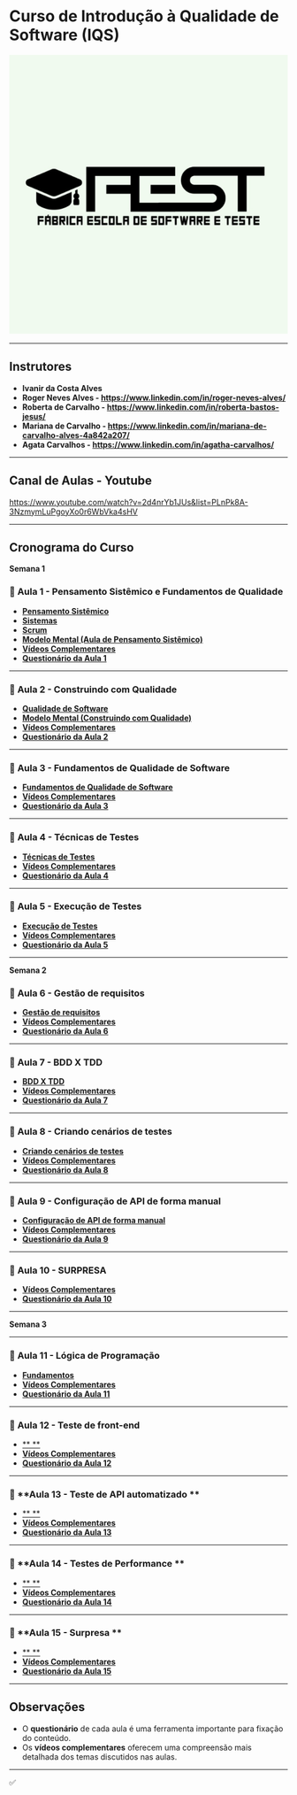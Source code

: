 # **Curso de Introdução à Qualidade de Software (IQS)**

<div align="center">
    <img src="./images/fest.jpg">
</div>

---

## **Instrutores**  
- **Ivanir da Costa Alves**  
- **Roger Neves Alves - https://www.linkedin.com/in/roger-neves-alves/**
- **Roberta de Carvalho - https://www.linkedin.com/in/roberta-bastos-jesus/**
- **Mariana de Carvalho - https://www.linkedin.com/in/mariana-de-carvalho-alves-4a842a207/**
- **Agata Carvalhos - https://www.linkedin.com/in/agatha-carvalhos/**


---

## **Canal de Aulas - Youtube**  
https://www.youtube.com/watch?v=2d4nrYb1JUs&list=PLnPk8A-3NzmymLuPgoyXo0r6WbVka4sHV


---

## **Cronograma do Curso**

**Semana 1**

### 📅 **Aula 1 - Pensamento Sistêmico e Fundamentos de Qualidade**
- [**Pensamento Sistêmico**](./semana1/Aula1/pensamento-sistemico/fundamentos.md)
- [**Sistemas**](./semana1/Aula1/sistema/sistema.md)
- [**Scrum**](./semana1/Aula1/scrum/scrum.md)
- [**Modelo Mental (Aula de Pensamento Sistêmico)**](https://beta.plectica.com/maps/SQBCSC3W5)
- [**Vídeos Complementares**](./semana1/Aula1/videos/videos.md)
- [**Questionário da Aula 1**](./semana1/Aula1/questionario.md)

---

### 📅 **Aula 2 - Construindo com Qualidade**
- [**Qualidade de Software**](./semana1/Aula2/construindo-qualidade/construindo.md)
- [**Modelo Mental (Construindo com Qualidade)**](https://beta.plectica.com/maps/29LQ58DX0)
- [**Vídeos Complementares**](./semana1/Aula2/videos/videos.md)
- [**Questionário da Aula 2**](./semana1/Aula2/questionario.md)

---

### 📅 **Aula 3 - Fundamentos de Qualidade de Software**
- [**Fundamentos de Qualidade de Software**](./semana1/Aula3/fundamentos.md)
- [**Vídeos Complementares**](./semana1/Aula3/videos/videos.md)
- [**Questionário da Aula 3**](./semana1/Aula3/questionario.md)

---

### 📅 **Aula 4 - Técnicas de Testes**
- [**Técnicas de Testes**](./semana1/Aula4/tecnicas.md)
- [**Vídeos Complementares**](./semana1/Aula4/videos/videos.md)
- [**Questionário da Aula 4**](./semana1/Aula4/questionario.md)

---

### 📅 **Aula 5 - Execução de Testes**
- [**Execução de Testes**](./semana1/Aula5/execucao.md)
- [**Vídeos Complementares**](./semana1/Aula5/videos/videos.md)
- [**Questionário da Aula 5**](./semana1/Aula5/questionario.md)

---

**Semana 2**

### 📅 **Aula 6 - Gestão de requisitos**
- [**Gestão de requisitos**](./semana2/Aula6/gestao-requisitos.md)
- [**Vídeos Complementares**](./semana2/Aula6/videos/videos.md)
- [**Questionário da Aula 6**](./semana2/Aula6/questionario.md)

---

### 📅 **Aula 7 - BDD X TDD**
- [**BDD X TDD**](./semana2/Aula7/)
- [**Vídeos Complementares**](./semana2/Aula7/videos/videos.md)
- [**Questionário da Aula 7**](./semana2/Aula7/questionario.md)

---

### 📅 **Aula 8 - Criando cenários de testes**
- [**Criando cenários de testes**](./semana2/Aula8/)
- [**Vídeos Complementares**](./semana2/Aula8/videos/videos.md)
- [**Questionário da Aula 8**](./semana2/Aula8/questionario.md)

---

### 📅 **Aula 9 - Configuração de API de forma manual**
- [**Configuração de API de forma manual**](./semana2/Aula9/)
- [**Vídeos Complementares**](./semana2/Aula9/videos/videos.md)
- [**Questionário da Aula 9**](./semana2/Aula9/questionario.md)

---

### 📅 **Aula 10 - SURPRESA**
- [**Vídeos Complementares**](./semana2/Aula10/videos/videos.md)
- [**Questionário da Aula 10**](./semana2/Aula10/questionario.md)


---

**Semana 3**

---

### 📅 **Aula 11 - Lógica de Programação**
- [**Fundamentos**](./semana3/Aula11/logica.md)
- [**Vídeos Complementares**](./semana3/Aula11/videos/videos.md)
- [**Questionário da Aula 11**](./semana3/Aula11/questionario.md)

---

### 📅 **Aula 12 - Teste de front-end**
- [** **](./semana3/Aula11/)
- [**Vídeos Complementares**](./semana3/Aula12/videos/videos.md)
- [**Questionário da Aula 12**](./semana3/Aula12/questionario.md)

---

### 📅 **Aula 13 - Teste de API automatizado **
- [** **](./semana3/Aula11/)
- [**Vídeos Complementares**](./semana3/Aula13/videos/videos.md)
- [**Questionário da Aula 13**](./semana3/Aula13/questionario.md)

---

### 📅 **Aula 14 - Testes de Performance **
- [** **](./semana3/Aula11/)
- [**Vídeos Complementares**](./semana3/Aula14/videos/videos.md)
- [**Questionário da Aula 14**](./semana3/Aula14/questionario.md)

---

### 📅 **Aula 15 - Surpresa **
- [** **](./semana3/Aula11/)
- [**Vídeos Complementares**](./semana3/Aula15/videos/videos.md)
- [**Questionário da Aula 15**](./semana3/Aula15/questionario.md)

---


## **Observações**
- O **questionário** de cada aula é uma ferramenta importante para fixação do conteúdo.
- Os **vídeos complementares** oferecem uma compreensão mais detalhada dos temas discutidos nas aulas.

---


✅



